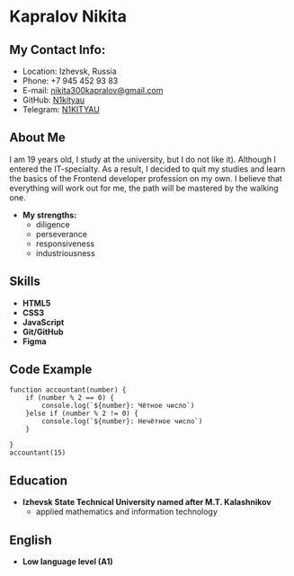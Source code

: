 # **Kapralov Nikita**
## **My Contact Info:**
  + Location: Izhevsk, Russia
  + Phone: +7 945 452 93 83
  + E-mail: [nikita300kapralov@gmail.com](https://www.google.com/intl/ru/gmail/about/ "Описание")
  + GitHub: [N1kityau](https://github.com/N1kityau "Описание")
  + Telegram: [N1KITYAU](https://t.me/N1KITYAU "Описание")


## **About Me**
I am 19 years old, I study at the university, but I do not like it). Although I entered the IT-specialty. As a result, I decided to quit my studies and learn the basics of the Frontend developer profession on my own. I believe that everything will work out for me, the path will be mastered by the walking one.
* **My strengths:**
  + diligence
  + perseverance
  + responsiveness
  + industriousness


## **Skills**
 * **HTML5**
 * **CSS3**
 * **JavaScript**
 * **Git/GitHub**
 * **Figma**   

## **Code Example**
```
function accountant(number) {
    if (number % 2 == 0) {
        console.log(`${number}: Чётное число`)
    }else if (number % 2 != 0) {
        console.log(`${number}: Нечётное число`)
    }
    
}
accountant(15)
```

## **Education**
* **Izhevsk State Technical University named after M.T. Kalashnikov**
  + applied mathematics and information technology

## **English**
 * **Low language level (A1)**


